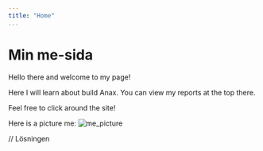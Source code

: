 ```yaml
---
title: "Home"
...
```

Min me-sida
=========================

Hello there and welcome to my page!

Here I will learn about build Anax.
You can view my reports at the top there.

Feel free to click around the site!

Here is a picture me:
![me_picture](img/me.png "Picture of Lösningen")


// Lösningen
